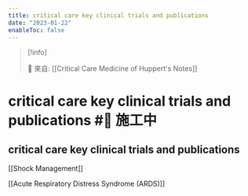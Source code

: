 ```yaml
---
title: critical care key clinical trials and publications
date: "2023-01-22"
enableToc: false
---
```


> [!info]
>
> 🌱 來自: [[Critical Care Medicine of Huppert's Notes]]

# critical care key clinical trials and publications #🚧 施工中

## critical care key clinical trials and publications

[[Shock Management]]

[[Acute Respiratory Distress Syndrome (ARDS)]]


